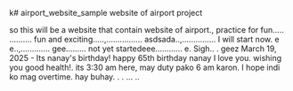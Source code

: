 k# airport_website_sample
website of airport project

so this will be a website that contain website of airport., practice for fun.....
..........
fun and exciting.....,................
asdsada..,...............
I will start now. e e..,.............
gee.........
not yet startedeee............
e.
Sigh..
.
geez
March 19, 2025 - Its nanay's birthday! happy 65th birthday nanay I love you. wishing you good health!. its 3:30 am here, may duty pako 6 am karon. I hope indi ko mag overtime. hay buhay. . .
...
..
